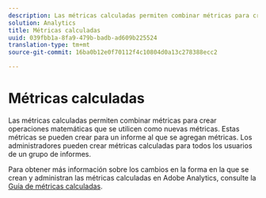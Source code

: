 ```yaml
---
description: Las métricas calculadas permiten combinar métricas para crear operaciones matemáticas que se utilicen como nuevas métricas. Estas métricas se pueden crear para un informe al que se agregan métricas. Los administradores pueden crear métricas calculadas para todos los usuarios de un grupo de informes.
solution: Analytics
title: Métricas calculadas
uuid: 039fbb1a-8fa9-479b-badb-ad609b225524
translation-type: tm+mt
source-git-commit: 16ba0b12e0f70112f4c10804d0a13c278388ecc2

---
```



# Métricas calculadas

Las métricas calculadas permiten combinar métricas para crear operaciones matemáticas que se utilicen como nuevas métricas. Estas métricas se pueden crear para un informe al que se agregan métricas. Los administradores pueden crear métricas calculadas para todos los usuarios de un grupo de informes.

Para obtener más información sobre los cambios en la forma en la que se crean y administran las métricas calculadas en Adobe Analytics, consulte la [Guía de métricas calculadas](https://marketing.adobe.com/resources/help/en_US/analytics/calcmetrics/).
